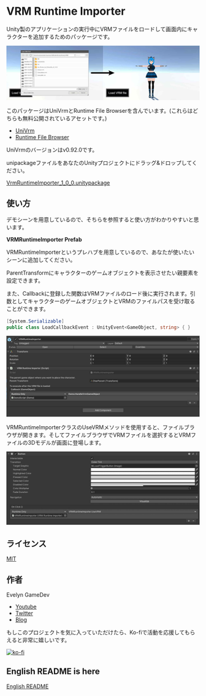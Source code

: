 # VRM Runtime Importer

Unity製のアプリケーションの実行中にVRMファイルをロードして画面内にキャラクターを追加するためのパッケージです。

![demo scene](./Doc/demo.jpeg)

このパッケージはUniVrmとRuntime File Browserを含んでいます。(これらはどちらも無料公開されているアセットです。)

* [UniVrm](https://github.com/vrm-c/UniVRM)
* [Runtime File Browser](https://assetstore.unity.com/packages/tools/gui/runtime-file-browser-113006?aid=1011liAjm)

UniVrmのバージョンはv0.92.0です。

unipackageファイルをあなたのUnityプロジェクトにドラッグ&ドロップしてください。

[VrmRuntimeImporter_1_0_0.unitypackage](https://github.com/EvelynGameDev/VRMRuntimeImporter/releases/)

## 使い方

<!-- 以下の[Youtube動画](http://www.youtube.com/watch?v=)にて使い方を詳しく解説しています。 -->

<!-- [![Animate Vroid 3D model in Unity's URP (Universal Render Pipeline) & Mixamo](https://img.youtube.com/vi/QSpa_vyYA1Q/0.jpg)](http://www.youtube.com/watch?v=QSpa_vyYA1Q) -->

デモシーンを用意しているので、そちらを参照すると使い方がわかりやすいと思います。

__VRMRuntimeImporter Prefab__

VRMRuntimeImporterというプレハブを用意しているので、あなたが使いたいシーンに追加してください。

ParentTransformにキャラクターのゲームオブジェクトを表示させたい親要素を設定できます。

また、Callbackに登録した関数はVRMファイルのロード後に実行されます。引数としてキャラクターのゲームオブジェクトとVRMのファイルパスを受け取ることができます。

```cs
[System.Serializable]
public class LoadCallbackEvent : UnityEvent<GameObject, string> { }
```

![inspector of VRMRuntimeImporter Prefab](./Doc/usage-1.jpeg)

VRMRuntimeImporterクラスのUseVRMメソッドを使用すると、ファイルブラウザが開きます。そしてファイルブラウザでVRMファイルを選択するとVRMファイルの3Dモデルが画面に登場します。

![button](./Doc/usage-2.jpeg)

## ライセンス

[MIT](./Doc/LICENSE.txt)

## 作者

Evelyn GameDev

* [Youtube](https://www.youtube.com/c/EvelynGameDev)
* [Twitter](https://twitter.com/EvelynSoloDev)
* [Blog](https://gamedev.soarhap.com/)

もしこのプロジェクトを気に入っていただけたら、Ko-fiで活動を応援してもらえると非常に嬉しいです。

[![ko-fi](https://ko-fi.com/img/githubbutton_sm.svg)](https://ko-fi.com/S6S52PWUR)

## English README is here

[English README](./README.md)
